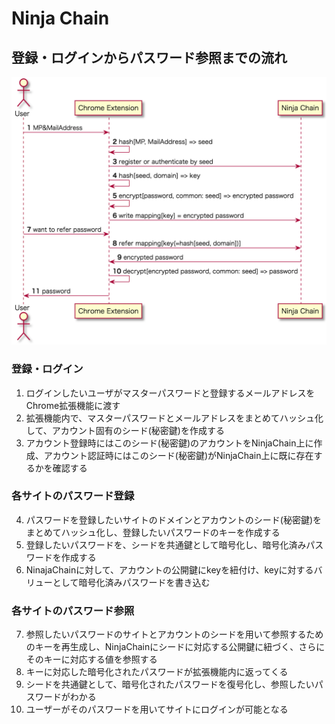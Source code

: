 # Ninja Chain

## 登録・ログインからパスワード参照までの流れ

![シーケンス図](sequencediagram.png)

### 登録・ログイン
1. ログインしたいユーザがマスターパスワードと登録するメールアドレスをChrome拡張機能に渡す
2. 拡張機能内で、マスターパスワードとメールアドレスをまとめてハッシュ化して、アカウント固有のシード(秘密鍵)を作成する
3. アカウント登録時にはこのシード(秘密鍵)のアカウントをNinjaChain上に作成、アカウント認証時にはこのシード(秘密鍵)がNinjaChain上に既に存在するかを確認する

### 各サイトのパスワード登録
4. パスワードを登録したいサイトのドメインとアカウントのシード(秘密鍵)をまとめてハッシュ化し、登録したいパスワードのキーを作成する
5. 登録したいパスワードを、シードを共通鍵として暗号化し、暗号化済みパスワードを作成する
6. NinajaChainに対して、アカウントの公開鍵にkeyを紐付け、keyに対するバリューとして暗号化済みパスワードを書き込む

### 各サイトのパスワード参照
7. 参照したいパスワードのサイトとアカウントのシードを用いて参照するためのキーを再生成し、NinjaChainにシードに対応する公開鍵に紐づく、さらにそのキーに対応する値を参照する
8. キーに対応した暗号化されたパスワードが拡張機能内に返ってくる
9. シードを共通鍵として、暗号化されたパスワードを復号化し、参照したいパスワードがわかる
10. ユーザーがそのパスワードを用いてサイトにログインが可能となる
